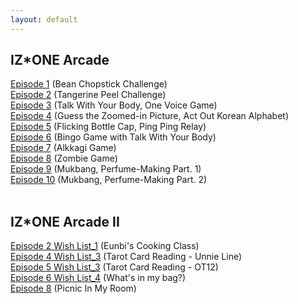 ```yaml
---
layout: default
---
```


<h2>IZ*ONE Arcade</h2>
<a target="_blank" href="https://www.youtube.com/watch?v=sEFiHs7mLjM">Episode 1</a> (Bean Chopstick Challenge)<br>
<a target="_blank" href="https://www.youtube.com/watch?v=7JH2KFJKGjA">Episode 2</a> (Tangerine Peel Challenge)<br>
<a target="_blank" href="https://www.youtube.com/watch?v=61usM91ogkQ">Episode 3</a> (Talk With Your Body, One Voice Game)<br>
<a target="_blank" href="https://www.youtube.com/watch?v=9v_lNeyg1xE">Episode 4</a> (Guess the Zoomed-in Picture, Act Out Korean Alphabet)<br>
<a target="_blank" href="https://www.youtube.com/watch?v=G0uf22oo2P0">Episode 5</a> (Flicking Bottle Cap, Ping Ping Relay)<br>
<a target="_blank" href="https://www.youtube.com/watch?v=huRjfAFNO1Q">Episode 6</a> (Bingo Game with Talk With Your Body)<br>
<a target="_blank" href="https://www.youtube.com/watch?v=LGNlLvCovb0">Episode 7</a> (Alkkagi Game)<br>
<a target="_blank" href="https://www.youtube.com/watch?v=RdL7jwcjis8">Episode 8</a> (Zombie Game)<br>
<a target="_blank" href="https://www.youtube.com/watch?v=Tknbijo928g">Episode 9</a> (Mukbang, Perfume-Making Part. 1)<br>
<a target="_blank" href="https://www.youtube.com/watch?v=1r2uD-ZDp2Q">Episode 10</a> (Mukbang, Perfume-Making Part. 2)<br>
<br>

<h2>IZ*ONE Arcade II</h2>
<a target="_blank" href="https://www.youtube.com/watch?v=ZigcGmO9EkE&t=512">Episode 2 Wish List_1</a> (Eunbi's Cooking Class)<br>
<a target="_blank" href="https://www.youtube.com/watch?v=_lbQuEPjm-w">Episode 4 Wish List_3</a> (Tarot Card Reading - Unnie Line)<br>
<a target="_blank" href="https://www.youtube.com/watch?v=tlM5V9kbpKY&t=588">Episode 5 Wish List_3</a> (Tarot Card Reading - OT12)<br>
<a target="_blank" href="https://www.youtube.com/watch?v=UfIT56UYGqY">Episode 6 Wish List_4</a> (What's in my bag?)<br>
<a target="_blank" href="https://www.youtube.com/watch?v=d9c8TyOJtww">Episode 8</a> (Picnic In My Room)<br>
<a target="_blank" href=""></a><br>

